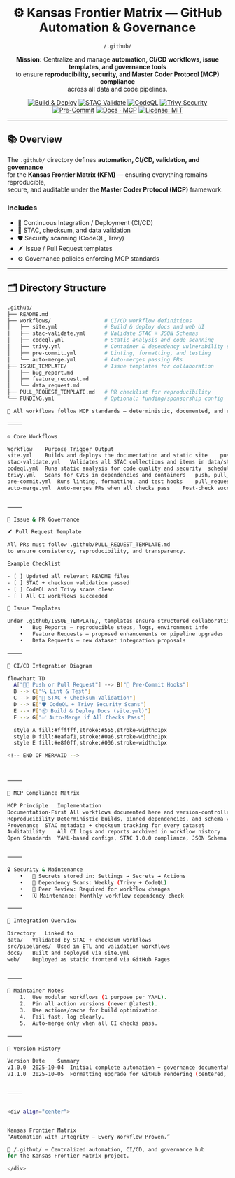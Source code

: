 <div align="center">

# ⚙️ Kansas Frontier Matrix — GitHub Automation & Governance  
`/.github/`

**Mission:** Centralize and manage **automation, CI/CD workflows, issue templates, and governance tools**  
to ensure **reproducibility, security, and Master Coder Protocol (MCP) compliance**  
across all data and code pipelines.

[![Build & Deploy](https://github.com/bartytime4life/Kansas-Frontier-Matrix/actions/workflows/site.yml/badge.svg)](../.github/workflows/site.yml)
[![STAC Validate](https://github.com/bartytime4life/Kansas-Frontier-Matrix/actions/workflows/stac-validate.yml/badge.svg)](../.github/workflows/stac-validate.yml)
[![CodeQL](https://github.com/bartytime4life/Kansas-Frontier-Matrix/actions/workflows/codeql.yml/badge.svg)](../.github/workflows/codeql.yml)
[![Trivy Security](https://github.com/bartytime4life/Kansas-Frontier-Matrix/actions/workflows/trivy.yml/badge.svg)](../.github/workflows/trivy.yml)
[![Pre-Commit](https://img.shields.io/badge/pre--commit-enabled-brightgreen.svg)](https://pre-commit.com/)
[![Docs · MCP](https://img.shields.io/badge/Docs-MCP-blue)](../docs/)
[![License: MIT](https://img.shields.io/badge/License-MIT-blue)](../LICENSE)

</div>

---

## 📚 Overview

The `.github/` directory defines **automation, CI/CD, validation, and governance**  
for the **Kansas Frontier Matrix (KFM)** — ensuring everything remains reproducible,  
secure, and auditable under the **Master Coder Protocol (MCP)** framework.

### Includes
- 🔁 Continuous Integration / Deployment (CI/CD)
- 🧩 STAC, checksum, and data validation
- 🛡️ Security scanning (CodeQL, Trivy)
- 🪶 Issue / Pull Request templates
- ⚙️ Governance policies enforcing MCP standards

---

## 🗂️ Directory Structure

```bash
.github/
├── README.md
├── workflows/                 # CI/CD workflow definitions
│   ├── site.yml               # Build & deploy docs and web UI
│   ├── stac-validate.yml      # Validate STAC + JSON Schemas
│   ├── codeql.yml             # Static analysis and code scanning
│   ├── trivy.yml              # Container & dependency vulnerability scan
│   ├── pre-commit.yml         # Linting, formatting, and testing
│   └── auto-merge.yml         # Auto-merges passing PRs
├── ISSUE_TEMPLATE/            # Issue templates for collaboration
│   ├── bug_report.md
│   ├── feature_request.md
│   └── data_request.md
├── PULL_REQUEST_TEMPLATE.md   # PR checklist for reproducibility
└── FUNDING.yml                # Optional: funding/sponsorship config

🧭 All workflows follow MCP standards — deterministic, documented, and reproducible.

⸻

⚙️ Core Workflows

Workflow	Purpose	Trigger	Output
site.yml	Builds and deploys the documentation and static site	push to main	_site/ static docs
stac-validate.yml	Validates all STAC collections and items in data/stac/	pull_request, push	Validation report (stac-report.json)
codeql.yml	Runs static analysis for code quality and security	schedule, push	CodeQL report
trivy.yml	Scans for CVEs in dependencies and containers	push, pull_request	Trivy SARIF / HTML report
pre-commit.yml	Runs linting, formatting, and test hooks	pull_request	Pre-commit log
auto-merge.yml	Auto-merges PRs when all checks pass	Post-check success	Auto-merged PRs


⸻

🧩 Issue & PR Governance

🪶 Pull Request Template

All PRs must follow .github/PULL_REQUEST_TEMPLATE.md
to ensure consistency, reproducibility, and transparency.

Example Checklist

- [ ] Updated all relevant README files
- [ ] STAC + checksum validation passed
- [ ] CodeQL and Trivy scans clean
- [ ] All CI workflows succeeded

🧾 Issue Templates

Under .github/ISSUE_TEMPLATE/, templates ensure structured collaboration:
	•	Bug Reports — reproducible steps, logs, environment info
	•	Feature Requests — proposed enhancements or pipeline upgrades
	•	Data Requests — new dataset integration proposals

⸻

🧠 CI/CD Integration Diagram

flowchart TD
  A["🧑‍💻 Push or Pull Request"] --> B["🧹 Pre-Commit Hooks"]
  B --> C["🔍 Lint & Test"]
  C --> D["🧱 STAC + Checksum Validation"]
  D --> E["🛡️ CodeQL + Trivy Security Scans"]
  E --> F["📦 Build & Deploy Docs (site.yml)"]
  F --> G["✅ Auto-Merge if All Checks Pass"]

  style A fill:#ffffff,stroke:#555,stroke-width:1px
  style D fill:#eafaf1,stroke:#0a6,stroke-width:1px
  style E fill:#e8f0ff,stroke:#006,stroke-width:1px

<!-- END OF MERMAID -->



⸻

🧮 MCP Compliance Matrix

MCP Principle	Implementation
Documentation-First	All workflows documented here and version-controlled
Reproducibility	Deterministic builds, pinned dependencies, and schema validation
Provenance	STAC metadata + checksum tracking for every dataset
Auditability	All CI logs and reports archived in workflow history
Open Standards	YAML-based configs, STAC 1.0.0 compliance, JSON Schema validation


⸻

🔒 Security & Maintenance
	•	🔑 Secrets stored in: Settings → Secrets → Actions
	•	🧩 Dependency Scans: Weekly (Trivy + CodeQL)
	•	🧰 Peer Review: Required for workflow changes
	•	🗓️ Maintenance: Monthly workflow dependency check

⸻

🧱 Integration Overview

Directory	Linked to
data/	Validated by STAC + checksum workflows
src/pipelines/	Used in ETL and validation workflows
docs/	Built and deployed via site.yml
web/	Deployed as static frontend via GitHub Pages


⸻

🧭 Maintainer Notes
	1.	Use modular workflows (1 purpose per YAML).
	2.	Pin all action versions (never @latest).
	3.	Use actions/cache for build optimization.
	4.	Fail fast, log clearly.
	5.	Auto-merge only when all CI checks pass.

⸻

📅 Version History

Version	Date	Summary
v1.0.0	2025-10-04	Initial complete automation + governance documentation
v1.1.0	2025-10-05	Formatting upgrade for GitHub rendering (centered, badges, tables)


⸻


<div align="center">


Kansas Frontier Matrix
“Automation with Integrity — Every Workflow Proven.”

📍 /.github/ — Centralized automation, CI/CD, and governance hub
for the Kansas Frontier Matrix project.

</div>
